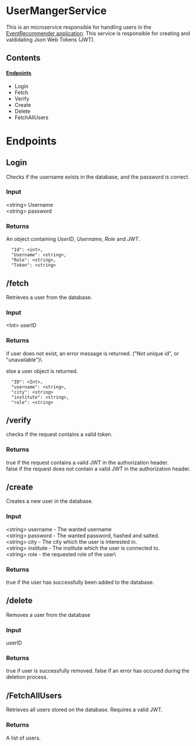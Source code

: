 # UserMangerService
This is an microservice responsible for handling users in the [EventRecommender application](https://github.com/EventRecommender).
This service is responsible for creating and valdidating Json Web Tokens (JWT).

## Contents
#### [Endpoints](#endpoints)
- Login
- Fetch
- Verify
- Create
- Delete
- FetchAllUsers

# Endpoints

## Login
Checks if the username exists in the database, and the password is correct. 

### Input
\<string\> Username \
\<string\> password 

### Returns
An object containing _UserID_, _Username_, _Role_ and _JWT_.

```
  "Id": <int>,
  "Username": <string>,
  "Role": <string>,
  "Token": <string>
```

## /fetch
Retrieves a user from the database.

### Input
\<Int\> userID

### Returns
if user does not exist, an error message is returned. ("Not unique id", or "unavailable")\

else a user object is returned.

```
  "ID": <Int>,
  "username": <string>,
  "city": <string>
  "institute": <string>,
  "role": <string>
```

## /verify
checks if the request contains a valid token.

### Returns
true if the request contains a valid JWT in the authorization header.\
false if the request does not contain a valid JWT in the authorization header.

## /create
Creates a new user in the database.

### Input
\<string\> username - The wanted username\
\<string\> password - The wanted password, hashed and salted.\
\<string\> city - The city which the user is interested in.\
\<string\> institute - The institute which the user is connected to.\
\<string\> role - the requested role of the user\

### Returns
true if the user has successfully been added to the database.

## /delete
Removes a user from the database

### Input
<int> userID

### Returns
true if user is successfully removed.
false if an error has occured during the deletion process.

## /FetchAllUsers
Retrieves all users stored on the database. Requires a valid JWT.

### Returns 
A list of users.



